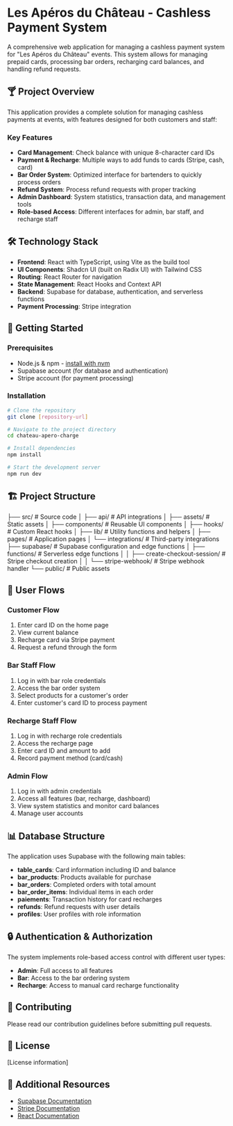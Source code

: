 # Les Apéros du Château - Cashless Payment System

A comprehensive web application for managing a cashless payment system for "Les Apéros du Château" events. This system allows for managing prepaid cards, processing bar orders, recharging card balances, and handling refund requests.

## 🍸 Project Overview

This application provides a complete solution for managing cashless payments at events, with features designed for both customers and staff:

### Key Features

- **Card Management**: Check balance with unique 8-character card IDs
- **Payment & Recharge**: Multiple ways to add funds to cards (Stripe, cash, card)
- **Bar Order System**: Optimized interface for bartenders to quickly process orders
- **Refund System**: Process refund requests with proper tracking
- **Admin Dashboard**: System statistics, transaction data, and management tools
- **Role-based Access**: Different interfaces for admin, bar staff, and recharge staff

## 🛠️ Technology Stack

- **Frontend**: React with TypeScript, using Vite as the build tool
- **UI Components**: Shadcn UI (built on Radix UI) with Tailwind CSS
- **Routing**: React Router for navigation
- **State Management**: React Hooks and Context API
- **Backend**: Supabase for database, authentication, and serverless functions
- **Payment Processing**: Stripe integration

## 🚀 Getting Started

### Prerequisites

- Node.js & npm - [install with nvm](https://github.com/nvm-sh/nvm#installing-and-updating)
- Supabase account (for database and authentication)
- Stripe account (for payment processing)

### Installation

```bash
# Clone the repository
git clone [repository-url]

# Navigate to the project directory
cd chateau-apero-charge

# Install dependencies
npm install

# Start the development server
npm run dev
```

## 🏗️ Project Structure
├── src/ # Source code
│ ├── api/ # API integrations
│ ├── assets/ # Static assets
│ ├── components/ # Reusable UI components
│ ├── hooks/ # Custom React hooks
│ ├── lib/ # Utility functions and helpers
│ ├── pages/ # Application pages
│ └── integrations/ # Third-party integrations
├── supabase/ # Supabase configuration and edge functions
│ ├── functions/ # Serverless edge functions
│ │ ├── create-checkout-session/ # Stripe checkout creation
│ │ └── stripe-webhook/ # Stripe webhook handler
└── public/ # Public assets


## 🔄 User Flows

### Customer Flow
1. Enter card ID on the home page
2. View current balance
3. Recharge card via Stripe payment
4. Request a refund through the form

### Bar Staff Flow
1. Log in with bar role credentials
2. Access the bar order system
3. Select products for a customer's order
4. Enter customer's card ID to process payment

### Recharge Staff Flow
1. Log in with recharge role credentials
2. Access the recharge page
3. Enter card ID and amount to add
4. Record payment method (card/cash)

### Admin Flow
1. Log in with admin credentials
2. Access all features (bar, recharge, dashboard)
3. View system statistics and monitor card balances
4. Manage user accounts

## 📊 Database Structure

The application uses Supabase with the following main tables:

- **table_cards**: Card information including ID and balance
- **bar_products**: Products available for purchase
- **bar_orders**: Completed orders with total amount
- **bar_order_items**: Individual items in each order
- **paiements**: Transaction history for card recharges
- **refunds**: Refund requests with user details
- **profiles**: User profiles with role information

## 🔒 Authentication & Authorization

The system implements role-based access control with different user types:
- **Admin**: Full access to all features
- **Bar**: Access to the bar ordering system
- **Recharge**: Access to manual card recharge functionality

## 🤝 Contributing

Please read our contribution guidelines before submitting pull requests.

## 📝 License

[License information]

## 🔗 Additional Resources

- [Supabase Documentation](https://supabase.io/docs)
- [Stripe Documentation](https://stripe.com/docs)
- [React Documentation](https://reactjs.org/docs)